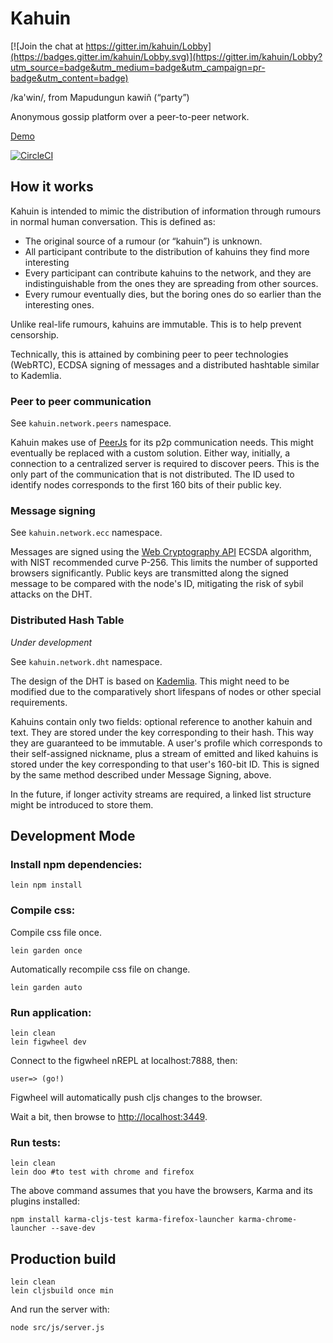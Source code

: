 # Kahuin

[![Join the chat at https://gitter.im/kahuin/Lobby](https://badges.gitter.im/kahuin/Lobby.svg)](https://gitter.im/kahuin/Lobby?utm_source=badge&utm_medium=badge&utm_campaign=pr-badge&utm_content=badge)

/ka'win/, from Mapudungun kawiñ ‎(“party”)

Anonymous gossip platform over a peer-to-peer network.

[Demo](https://kahuin.herokuapp.com/)

[![CircleCI](https://circleci.com/gh/polymeris/kahuin.svg?style=svg)](https://circleci.com/gh/polymeris/kahuin)

## How it works

Kahuin is intended to mimic the distribution of information through rumours in normal human
conversation. This is defined as:

 * The original source of a rumour (or “kahuin”) is unknown.
 * All participant contribute to the distribution of kahuins they find more interesting
 * Every participant can contribute kahuins to the network, and they are indistinguishable from
   the ones they are spreading from other sources.
 * Every rumour eventually dies, but the boring ones do so earlier than the interesting ones.

Unlike real-life rumours, kahuins are immutable. This is to help prevent censorship.

Technically, this is attained by combining peer to peer technologies (WebRTC), ECDSA signing of
messages and a distributed hashtable similar to Kademlia.

### Peer to peer communication

See `kahuin.network.peers` namespace.

Kahuin makes use of [PeerJs](http://peerjs.com/) for its p2p communication needs. This might
eventually be replaced with a custom solution. Either way, initially, a connection to a centralized
server is required to discover peers. This is the only part of the communication that is not
distributed. The ID used to identify nodes corresponds to the first 160 bits of their public key.

### Message signing

See `kahuin.network.ecc` namespace.

Messages are signed using the [Web Cryptography API](https://www.w3.org/TR/WebCryptoAPI/)
ECSDA algorithm, with NIST recommended curve P-256. This limits the number of supported browsers
significantly. Public keys are transmitted along the signed message to be compared with the node's
ID, mitigating the risk of sybil attacks on the DHT.

### Distributed Hash Table

*Under development*

See `kahuin.network.dht` namespace.

The design of the DHT is based on [Kademlia](http://www.scs.stanford.edu/~dm/home/papers/kpos.pdf).
This might need to be modified due to the comparatively short lifespans of nodes or other special
requirements.

Kahuins contain only two fields: optional reference to another kahuin and text. They are stored
under the key corresponding to their hash. This way they are guaranteed to be immutable. A user's
profile which corresponds to their self-assigned nickname, plus a stream of emitted and liked
kahuins is stored under the key corresponding to that user's 160-bit ID. This is signed by the same
method described under Message Signing, above.

In the future, if longer activity streams are required, a linked list structure might be introduced
to store them.

## Development Mode

### Install npm dependencies:

    lein npm install

### Compile css:

Compile css file once.

    lein garden once

Automatically recompile css file on change.

    lein garden auto

### Run application:

    lein clean
    lein figwheel dev

Connect to the figwheel nREPL at localhost:7888, then:

    user=> (go!)

Figwheel will automatically push cljs changes to the browser.

Wait a bit, then browse to [http://localhost:3449](http://localhost:3449).

### Run tests:

    lein clean
    lein doo #to test with chrome and firefox

The above command assumes that you have the browsers, Karma and its plugins installed:

    npm install karma-cljs-test karma-firefox-launcher karma-chrome-launcher --save-dev

## Production build

    lein clean
    lein cljsbuild once min
    
And run the server with:

    node src/js/server.js 